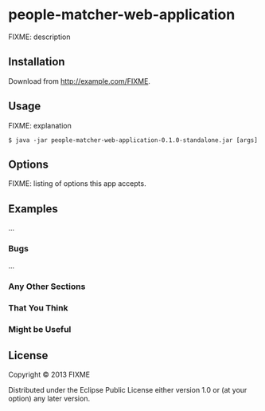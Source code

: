 # people-matcher-web-application

FIXME: description

## Installation

Download from http://example.com/FIXME.

## Usage

FIXME: explanation

    $ java -jar people-matcher-web-application-0.1.0-standalone.jar [args]

## Options

FIXME: listing of options this app accepts.

## Examples

...

### Bugs

...

### Any Other Sections
### That You Think
### Might be Useful

## License

Copyright © 2013 FIXME

Distributed under the Eclipse Public License either version 1.0 or (at
your option) any later version.
